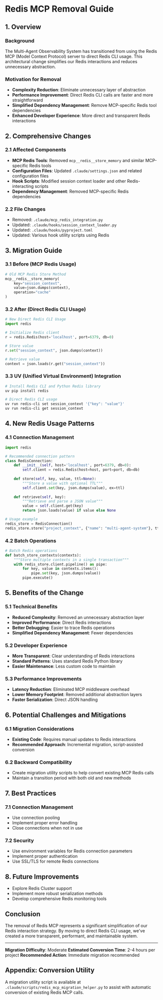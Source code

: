 # Redis MCP Removal Guide

## 1. Overview

### Background
The Multi-Agent Observability System has transitioned from using the Redis MCP (Model Context Protocol) server to direct Redis CLI usage. This architectural change simplifies our Redis interactions and reduces unnecessary abstraction.

### Motivation for Removal
- **Complexity Reduction**: Eliminate unnecessary layer of abstraction
- **Performance Improvement**: Direct Redis CLI calls are faster and more straightforward
- **Simplified Dependency Management**: Remove MCP-specific Redis tool dependencies
- **Enhanced Developer Experience**: More direct and transparent Redis interactions

## 2. Comprehensive Changes

### 2.1 Affected Components
- **MCP Redis Tools**: Removed `mcp__redis__store_memory` and similar MCP-specific Redis tools
- **Configuration Files**: Updated `.claude/settings.json` and related configuration files
- **Hook Scripts**: Modified session context loader and other Redis-interacting scripts
- **Dependency Management**: Removed MCP-specific Redis dependencies

### 2.2 File Changes
- Removed: `.claude/mcp_redis_integration.py`
- Updated: `.claude/hooks/session_context_loader.py`
- Updated: `.claude/hooks/pyproject.toml`
- Updated: Various hook utility scripts using Redis

## 3. Migration Guide

### 3.1 Before (MCP Redis Usage)
```python
# Old MCP Redis Store Method
mcp__redis__store_memory(
    key="session_context", 
    value=json.dumps(context),
    operation="cache"
)
```

### 3.2 After (Direct Redis CLI Usage)
```python
# New Direct Redis CLI Usage
import redis

# Initialize Redis client
r = redis.Redis(host='localhost', port=6379, db=0)

# Store value
r.set("session_context", json.dumps(context))

# Retrieve value
context = json.loads(r.get("session_context"))
```

### 3.3 UV (Unified Virtual Environment) Integration
```bash
# Install Redis CLI and Python Redis library
uv pip install redis

# Direct Redis CLI usage
uv run redis-cli set session_context '{"key": "value"}'
uv run redis-cli get session_context
```

## 4. New Redis Usage Patterns

### 4.1 Connection Management
```python
import redis

# Recommended connection pattern
class RedisConnection:
    def __init__(self, host='localhost', port=6379, db=0):
        self.client = redis.Redis(host=host, port=port, db=db)
    
    def store(self, key, value, ttl=None):
        """Store a value with optional TTL"""
        self.client.set(key, json.dumps(value), ex=ttl)
    
    def retrieve(self, key):
        """Retrieve and parse a JSON value"""
        value = self.client.get(key)
        return json.loads(value) if value else None

# Usage example
redis_store = RedisConnection()
redis_store.store("project_context", {"name": "multi-agent-system"}, ttl=3600)
```

### 4.2 Batch Operations
```python
# Batch Redis operations
def batch_store_contexts(contexts):
    """Store multiple contexts in a single transaction"""
    with redis_store.client.pipeline() as pipe:
        for key, value in contexts.items():
            pipe.set(key, json.dumps(value))
        pipe.execute()
```

## 5. Benefits of the Change

### 5.1 Technical Benefits
- **Reduced Complexity**: Removed an unnecessary abstraction layer
- **Improved Performance**: Direct Redis interactions
- **Better Debugging**: Easier to trace Redis operations
- **Simplified Dependency Management**: Fewer dependencies

### 5.2 Developer Experience
- **More Transparent**: Clear understanding of Redis interactions
- **Standard Patterns**: Uses standard Redis Python library
- **Easier Maintenance**: Less custom code to maintain

### 5.3 Performance Improvements
- **Latency Reduction**: Eliminated MCP middleware overhead
- **Lower Memory Footprint**: Removed additional abstraction layers
- **Faster Serialization**: Direct JSON handling

## 6. Potential Challenges and Mitigations

### 6.1 Migration Considerations
- **Existing Code**: Requires manual updates to Redis interactions
- **Recommended Approach**: Incremental migration, script-assisted conversion

### 6.2 Backward Compatibility
- Create migration utility scripts to help convert existing MCP Redis calls
- Maintain a transition period with both old and new methods

## 7. Best Practices

### 7.1 Connection Management
- Use connection pooling
- Implement proper error handling
- Close connections when not in use

### 7.2 Security
- Use environment variables for Redis connection parameters
- Implement proper authentication
- Use SSL/TLS for remote Redis connections

## 8. Future Improvements
- Explore Redis Cluster support
- Implement more robust serialization methods
- Develop comprehensive Redis monitoring tools

## Conclusion
The removal of Redis MCP represents a significant simplification of our Redis interaction strategy. By moving to direct Redis CLI usage, we've created a more transparent, performant, and maintainable system.

---

**Migration Difficulty**: Moderate
**Estimated Conversion Time**: 2-4 hours per project
**Recommended Action**: Immediate migration recommended

## Appendix: Conversion Utility

A migration utility script is available at `.claude/scripts/redis_mcp_migration_helper.py` to assist with automatic conversion of existing Redis MCP calls.